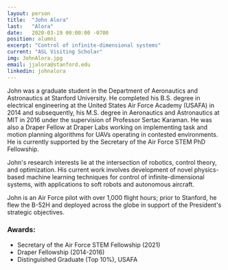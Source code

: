 ```yaml
---
layout: person
title:  "John Alora"
last:   "Alora"
date:   2020-03-19 00:00:00 -0700
position: alumni
excerpt: "Control of infinite-dimensional systems"
current: "ASL Visiting Scholar"
img: JohnAlora.jpg
email: jjalora@stanford.edu
linkedin: johnalora
---
```


John was a graduate student in the Department of Aeronautics and Astronautics at Stanford University. He completed his B.S. degree in electrical engineering at the United States Air Force Academy (USAFA) in 2014 and subsequently, his M.S. degree in Aeronautics and Astronautics at MIT in 2016 under the supervision of Professor Sertac Karaman. He was also a Draper Fellow at Draper Labs working on implementing task and motion planning algorithms for UAVs operating in contested environments. He is currently supported by the Secretary of the Air Force STEM PhD Fellowship.

John's research interests lie at the intersection of robotics, control theory, and optimization. His current work involves development of novel physics-based machine learning techniques for control of infinite-dimensional systems, with applications to soft robots and autonomous aircraft. 

John is an Air Force pilot with over 1,000 flight hours; prior to Stanford, he flew the B-52H and deployed across the globe in support of the President's strategic objectives. 

### Awards:
- Secretary of the Air Force STEM Fellowship (2021)
- Draper Fellowship (2014-2016)
- Distinguished Graduate (Top 10%), USAFA
